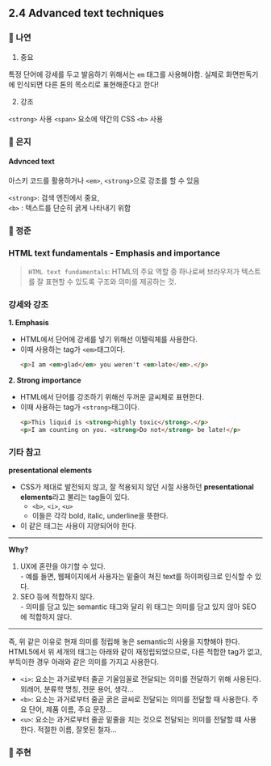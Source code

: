 ## 2.4 Advanced text techniques

### 📝 나연

1. 중요

특정 단어에 강세를 두고 발음하기 위해서는 `em` 태그를 사용해야함. 실제로 화면판독기에 인식되면 다른 톤의 목소리로 표현해준다고 한다!

2. 강조

`<strong>` 사용
`<span>` 요소에 약간의 CSS
`<b>` 사용

### 📝 은지
#### Advnced text 
아스키 코드를 활용하거나 `<em>`, `<strong>`으로 강조를 할 수 있음

`<strong>`: 검색 엔진에서 중요,
<br />
`<b>` : 텍스트를 단순히 굵게 나타내기 위함

### 📝 정준

### HTML text fundamentals - Emphasis and importance

> `HTML text fundamentals`: HTML의 주요 역할 중 하나로써 브라우저가 텍스트를 잘 표현할 수 있도록 구조와 의미를 제공하는 것.

### 강세와 강조

**1. Emphasis**

  - HTML에서 단어에 강세를 넣기 위해선 이텔릭체를 사용한다.
  - 이때 사용하는 tag가 `<em>`태그이다.
    ```html
    <p>I am <em>glad</em> you weren't <em>late</em>.</p>
    ```

**2. Strong importance**

  - HTML에서 단어를 강조하기 위해선 두꺼운 글씨체로 표현한다.
  - 이때 사용하는 tag가 `<strong>`태그이다.
    ```html
    <p>This liquid is <strong>highly toxic</strong>.</p>
    <p>I am counting on you. <strong>Do not</strong> be late!</p>
    ```

### 기타 참고

**presentational elements**

  - CSS가 제대로 발전되지 않고, 잘 적용되지 않던 시절 사용하던 **presentational elements**라고 불리는 tag들이 있다.
    - `<b>`, `<i>`, `<u>`
    - 이들은 각각 bold, italic, underline을 뜻한다.
  - 이 같은 태그는 사용이 지양되어야 한다.
  ---
  **Why?**
  1. UX에 혼란을 야기할 수 있다.  
    - 예를 들면, 웹페이지에서 사용자는 밑줄이 쳐진 text를 하이퍼링크로 인식할 수 있다.
  2. SEO 등에 적합하지 않다.  
    - 의미를 담고 있는 semantic 태그와 달리 위 태그는 의미를 담고 있지 않아 SEO에 적합하지 않다.
  ---
  즉, 위 같은 이유로 현재 의미를 정립해 놓은 semantic의 사용을 지향해야 한다.  
  HTML5에서 위 세개의 태그는 아래와 같이 재정립되었으므로, 다른 적합한 tag가 없고, 부득이한 경우 아래와 같은 의미를 가지고 사용한다.

  - `<i>`: 요소는 과거로부터 줄곧 기울임꼴로 전달되는 의미를 전달하기 위해 사용된다. 외래어, 분류학 명칭, 전문 용어, 생각...
  - `<b>`: 요소는 과거로부터 줄곧 굵은 글씨로 전달되는 의미를 전달할 때 사용한다. 주요 단어, 제품 이름, 주요 문장...
  - `<u>`: 요소는 과거로부터 줄곧 밑줄을 치는 것으로 전달되는 의미를 전달할 떄 사용한다. 적절한 이름, 잘못된 철자...

### 📝 주현
